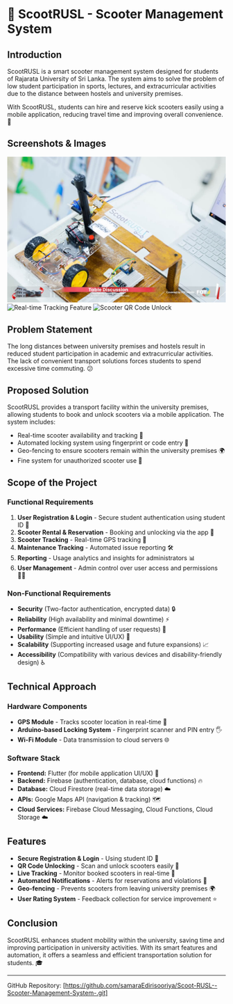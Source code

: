 # 🛴 ScootRUSL - Scooter Management System

## Introduction
ScootRUSL is a smart scooter management system designed for students of Rajarata University of Sri Lanka. The system aims to solve the problem of low student participation in sports, lectures, and extracurricular activities due to the distance between hostels and university premises.

With ScootRUSL, students can hire and reserve kick scooters easily using a mobile application, reducing travel time and improving overall convenience. 🚀

## Screenshots & Images
![ScootRUSL App UI](demo1.jpg)
![Real-time Tracking Feature](path/to/screenshot2.jpg)
![Scooter QR Code Unlock](path/to/screenshot3.png)

## Problem Statement
The long distances between university premises and hostels result in reduced student participation in academic and extracurricular activities. The lack of convenient transport solutions forces students to spend excessive time commuting. 😕

## Proposed Solution
ScootRUSL provides a transport facility within the university premises, allowing students to book and unlock scooters via a mobile application. The system includes:
- Real-time scooter availability and tracking 📍
- Automated locking system using fingerprint or code entry 🔐
- Geo-fencing to ensure scooters remain within the university premises 🌍
- Fine system for unauthorized scooter use 💸

## Scope of the Project
### Functional Requirements
1. **User Registration & Login** - Secure student authentication using student ID 🔑
2. **Scooter Rental & Reservation** - Booking and unlocking via the app 🛴
3. **Scooter Tracking** - Real-time GPS tracking 📍
4. **Maintenance Tracking** - Automated issue reporting 🛠️
5. **Reporting** - Usage analytics and insights for administrators 📊
6. **User Management** - Admin control over user access and permissions 🧑‍💼

### Non-Functional Requirements
- **Security** (Two-factor authentication, encrypted data) 🔒
- **Reliability** (High availability and minimal downtime) ⚡
- **Performance** (Efficient handling of user requests) 🚀
- **Usability** (Simple and intuitive UI/UX) 📱
- **Scalability** (Supporting increased usage and future expansions) 📈
- **Accessibility** (Compatibility with various devices and disability-friendly design) ♿

## Technical Approach
### Hardware Components
- **GPS Module** - Tracks scooter location in real-time 📍
- **Arduino-based Locking System** - Fingerprint scanner and PIN entry 🖐️
- **Wi-Fi Module** - Data transmission to cloud servers 🌐

### Software Stack
- **Frontend:** Flutter (for mobile application UI/UX) 📱
- **Backend:** Firebase (authentication, database, cloud functions) 🔥
- **Database:** Cloud Firestore (real-time data storage) ☁️
- **APIs:** Google Maps API (navigation & tracking) 🗺️
- **Cloud Services:** Firebase Cloud Messaging, Cloud Functions, Cloud Storage ☁️

## Features
- **Secure Registration & Login** - Using student ID 🔑
- **QR Code Unlocking** - Scan and unlock scooters easily 📱
- **Live Tracking** - Monitor booked scooters in real-time 📍
- **Automated Notifications** - Alerts for reservations and violations 📧
- **Geo-fencing** - Prevents scooters from leaving university premises 🌍
- **User Rating System** - Feedback collection for service improvement ⭐



## Conclusion
ScootRUSL enhances student mobility within the university, saving time and improving participation in university activities. With its smart features and automation, it offers a seamless and efficient transportation solution for students. 🎓

---
GitHub Repository: [https://github.com/samaraEdirisooriya/Scoot-RUSL--Scooter-Management-System-.git]  
